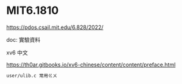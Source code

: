 # MIT6.1810

https://pdos.csail.mit.edu/6.828/2022/

doc: 實驗資料





xv6 中文

https://th0ar.gitbooks.io/xv6-chinese/content/content/preface.html



``` sh
user/ulib.c 常用ㄍㄨ
```

